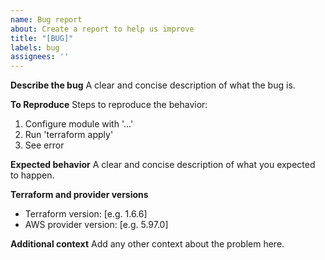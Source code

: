 ```yaml
---
name: Bug report
about: Create a report to help us improve
title: "[BUG]"
labels: bug
assignees: ''
---
```


**Describe the bug**
A clear and concise description of what the bug is.

**To Reproduce**
Steps to reproduce the behavior:
1. Configure module with '...'
2. Run 'terraform apply'
3. See error

**Expected behavior**
A clear and concise description of what you expected to happen.

**Terraform and provider versions**
- Terraform version: [e.g. 1.6.6]
- AWS provider version: [e.g. 5.97.0]

**Additional context**
Add any other context about the problem here.